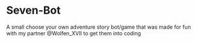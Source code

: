 # Seven-Bot
A small choose your own adventure story bot/game that was made for fun with my partner @Wolfen_XVII to get them into coding
